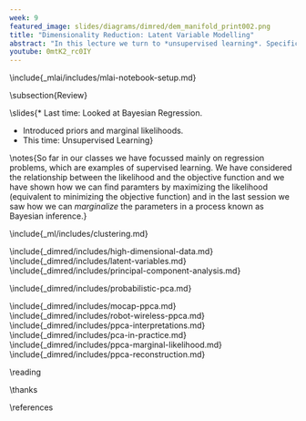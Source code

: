 ```yaml
---
week: 9
featured_image: slides/diagrams/dimred/dem_manifold_print002.png
title: "Dimensionality Reduction: Latent Variable Modelling"
abstract: "In this lecture we turn to *unsupervised learning*. Specifically, we introduce the idea of a latent variable model. Latent variable models are a probabilistic perspective on unsupervised learning which lead to dimensionality reduction algorithms. "
youtube: 0mtK2_rc0IY
---
```


\include{_mlai/includes/mlai-notebook-setup.md}

\subsection{Review}

\slides{* Last time: Looked at Bayesian Regression.
* Introduced priors and marginal likelihoods.
* This time: Unsupervised Learning}

\notes{So far in our classes we have focussed mainly on regression
problems, which are examples of supervised learning. We have considered the
relationship between the likelihood and the objective function and we have shown
how we can find paramters by maximizing the likelihood (equivalent to minimizing
the objective function) and in the last session we saw how we can *marginalize*
the parameters in a process known as Bayesian inference.}


\include{_ml/includes/clustering.md}

\include{_dimred/includes/high-dimensional-data.md}
\include{_dimred/includes/latent-variables.md}
\include{_dimred/includes/principal-component-analysis.md}

\include{_dimred/includes/probabilistic-pca.md}

\include{_dimred/includes/mocap-ppca.md}
\include{_dimred/includes/robot-wireless-ppca.md}
\include{_dimred/includes/ppca-interpretations.md}
\include{_dimred/includes/pca-in-practice.md}
\include{_dimred/includes/ppca-marginal-likelihood.md}
\include{_dimred/includes/ppca-reconstruction.md}

\reading

\thanks

\references
